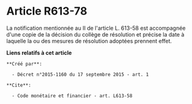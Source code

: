 # Article R613-78

La notification mentionnée au II de l'article L. 613-58 est accompagnée d'une copie de la décision du collège de résolution
et précise la date à laquelle la ou des mesures de résolution adoptées prennent effet.

**Liens relatifs à cet article**

	**Créé par**:

	  - Décret n°2015-1160 du 17 septembre 2015 - art. 1

	**Cite**:

	  - Code monétaire et financier - art. L613-58
